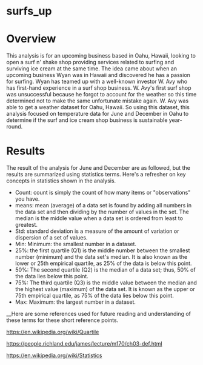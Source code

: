 # surfs_up
# Overview 

This analysis is for an upcoming business based in Oahu, Hawaii, looking to open a surf n' shake shop providing services related to surfing and surviving ice cream at the same time. The idea came about when an upcoming business Wyan was in Hawaii and discovered he has a passion for surfing. Wyan has teamed up with a well-known investor W. Avy who has first-hand experience in a surf shop business. W. Avy's first surf shop was unsuccessful because he forgot to account for the weather so this time determined not to make the same unfortunate mistake again. W. Avy was able to get a weather dataset for Oahu, Hawaii. So using this dataset, this analysis focused on temperature data for June and December in Oahu to determine if the surf and ice cream shop business is sustainable year-round.

# Results 

The result of the analysis for June and December are as followed, but the results are summarized using statistics terms. Here's a refresher on key concepts in statistics shown in the analysis. 

 * Count: count is simply the count of how many items or "observations" you have.
 * means: mean (average) of a data set is found by adding all numbers in the data set and then dividing by the number of values in the set. The median is the middle value when a data set is ordered from least to greatest.
 * Std: standard deviation is a measure of the amount of variation or dispersion of a set of values. 
 * Min: Minimum: the smallest number in a dataset.
 * 25%: the first quartile (Q1) is the middle number between the smallest number (minimum) and the data set's median. It is also known as the lower or 25th empirical quartile, as 25% of the data is below this point.
 * 50%: The second quartile (Q2) is the median of a data set; thus, 50% of the data lies below this point.
 * 75%: The third quartile (Q3) is the middle value between the median and the highest value (maximum) of the data set. It is known as the upper or 75th empirical quartile, as 75% of the data lies below this point. 
 * Max: Maximum: the largest number in a dataset.

__Here are some references used for future reading and understanding of these terms for these short reference points. 

https://en.wikipedia.org/wiki/Quartile

https://people.richland.edu/james/lecture/m170/ch03-def.html

https://en.wikipedia.org/wiki/Statistics
